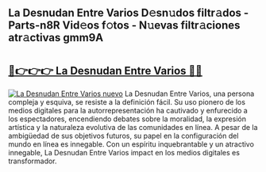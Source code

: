 ## La Desnudan Entre Varios D𝚎sn𝚞dos filtr𝚊dos - Parts-n8R Vid𝚎os f𝚘tos - N𝚞evas filtr𝚊ciones atr𝚊ctivas gmm9A

# <h2><a href="http://mb5zdw.tromn.icu/?c=La+Desnudan+Entre+Varios">🔗👉👉👉 La Desnudan Entre Varios 🔗🔗</a></h2>

[![La Desnudan Entre Varios nuevo](https://i.imgur.com/pEAQMta.gif)](http://mb5zdw.tromn.icu/?c=La+Desnudan+Entre+Varios)
La Desnudan Entre Varios, una persona compleja y esquiva, se resiste a la definición fácil. Su uso pionero de los medios digitales para la autorrepresentación ha cautivado y enfurecido a los espectadores, encendiendo debates sobre la moralidad, la expresión artística y la naturaleza evolutiva de las comunidades en línea. A pesar de la ambigüedad de sus objetivos futuros, su papel en la configuración del mundo en línea es innegable. Con un espíritu inquebrantable y un atractivo innegable, La Desnudan Entre Varios impact en los medios digitales es transformador.
